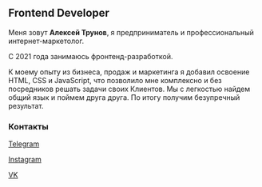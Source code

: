 ## Frontend Developer
Меня зовут **Алексей Трунов**, я предприниматель и профессиональный интернет-маркетолог.

С 2021 года занимаюсь фронтенд-разработкой.

К моему опыту из бизнеса, продаж и маркетинга я добавил освоение HTML, CSS и JavaScript, что позволило мне комплексно и без посредников решать задачи своих Клиентов.
Мы с легкостью найдем общий язык и поймем друга друга. По итогу получим безупречный результат.

### Контакты
[Telegram](https://t.me/trunov_alexey)

[Instagram](https://www.instagram.com/trunov_alexey/)

[VK](https://vk.com/trunov_alexey)
